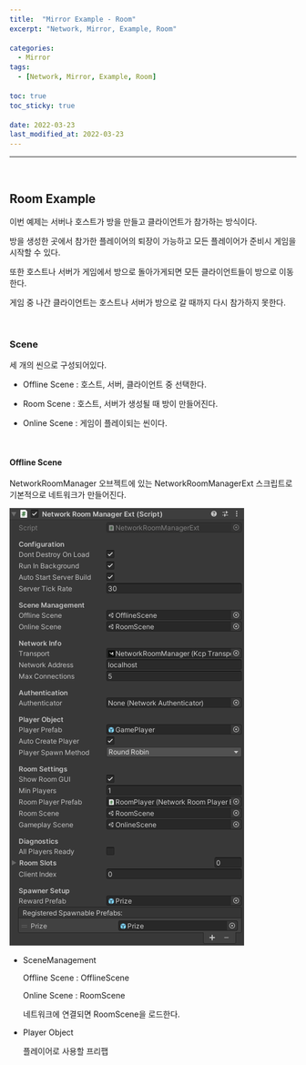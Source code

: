 ```yaml
---
title:  "Mirror Example - Room"
excerpt: "Network, Mirror, Example, Room"

categories:
  - Mirror
tags:
  - [Network, Mirror, Example, Room]

toc: true
toc_sticky: true
 
date: 2022-03-23
last_modified_at: 2022-03-23
---  
```


***

<br>

## Room Example

이번 예제는 서버나 호스트가 방을 만들고 클라이언트가 참가하는 방식이다.  

방을 생성한 곳에서 참가한 플레이어의 퇴장이 가능하고 모든 플레이어가 준비시 게임을 시작할 수 있다.

또한 호스트나 서버가 게임에서 방으로 돌아가게되면 모든 클라이언트들이 방으로 이동한다.

게임 중 나간 클라이언트는 호스트나 서버가 방으로 갈 때까지 다시 참가하지 못한다.

<br>

### Scene

세 개의 씬으로 구성되어있다. 

* Offline Scene : 호스트, 서버, 클라이언트 중 선택한다. 

* Room Scene : 호스트, 서버가 생성될 때 방이 만들어진다.

* Online Scene : 게임이 플레이되는 씬이다.

<br>

#### Offline Scene

NetworkRoomManager 오브젝트에 있는 NetworkRoomManagerExt 스크립트로 기본적으로 네트워크가 만들어진다.

![room](/assets/images/20220323_Posting/room.png)
<br>

*   SceneManagement

    Offline Scene : OfflineScene

    Online Scene : RoomScene

    네트워크에 연결되면 RoomScene을 로드한다.

*   Player Object

    플레이어로 사용할 프리팹

